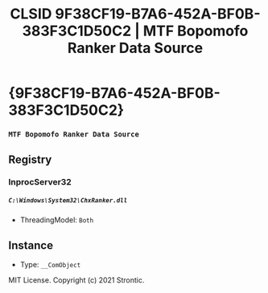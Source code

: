 ﻿---
title: "CLSID 9F38CF19-B7A6-452A-BF0B-383F3C1D50C2 | MTF Bopomofo Ranker Data Source"
excerpt: What is COM-Object CLSID 9F38CF19-B7A6-452A-BF0B-383F3C1D50C2?
---

# {9F38CF19-B7A6-452A-BF0B-383F3C1D50C2}

### `MTF Bopomofo Ranker Data Source`

## Registry


### InprocServer32

##### `C:\Windows\System32\ChxRanker.dll`
* ThreadingModel: `Both`

## Instance

* Type: `__ComObject`

MIT License. Copyright (c) 2021 Strontic.


